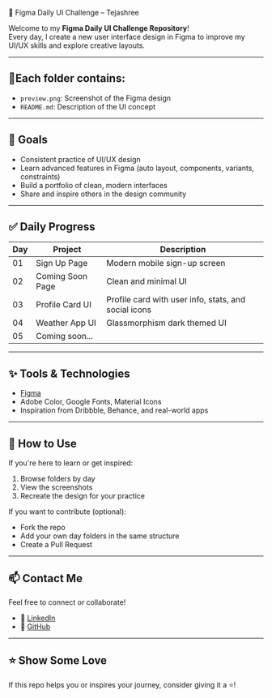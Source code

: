  🎨 Figma Daily UI Challenge – Tejashree

Welcome to my **Figma Daily UI Challenge Repository**!  
Every day, I create a new user interface design in Figma to improve my UI/UX skills and explore creative layouts.

---

## 📂Each folder contains:

- `preview.png`: Screenshot of the Figma design  
- `README.md`: Description of the UI concept

---

## 🎯 Goals

- Consistent practice of UI/UX design
- Learn advanced features in Figma (auto layout, components, variants, constraints)
- Build a portfolio of clean, modern interfaces
- Share and inspire others in the design community

---

## ✅ Daily Progress

| Day | Project             | Description                                          | 
|-----|---------------------|------------------------------------------------------|
| 01  | Sign Up Page        | Modern mobile sign-up screen                         | 
| 02  | Coming Soon Page    | Clean and minimal UI                                 |
| 03  | Profile Card UI     | Profile card with user info, stats, and social icons |
| 04  | Weather App UI      | Glassmorphism dark themed UI                         |
| 05  | Coming soon...      |                                                      |


---

 ## ✨ Tools & Technologies

- [Figma](https://figma.com)  
- Adobe Color, Google Fonts, Material Icons  
- Inspiration from Dribbble, Behance, and real-world apps

---

## 📌 How to Use

If you're here to learn or get inspired:

1. Browse folders by day
2. View the screenshots 
3. Recreate the design for your practice

If you want to contribute (optional):
- Fork the repo
- Add your own day folders in the same structure
- Create a Pull Request

---

## 📫 Contact Me

Feel free to connect or collaborate!

- 💼 [LinkedIn](https://www.linkedin.com/in/tejashreetrivedi/)
- 🐙 [GitHub](https://github.com/tejashrree)

---

## ⭐️ Show Some Love

If this repo helps you or inspires your journey, consider giving it a ⭐️!
